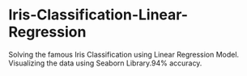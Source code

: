 # Iris-Classification-Linear-Regression
Solving the famous Iris Classification using Linear Regression Model. Visualizing the data using Seaborn Library.94% accuracy.
